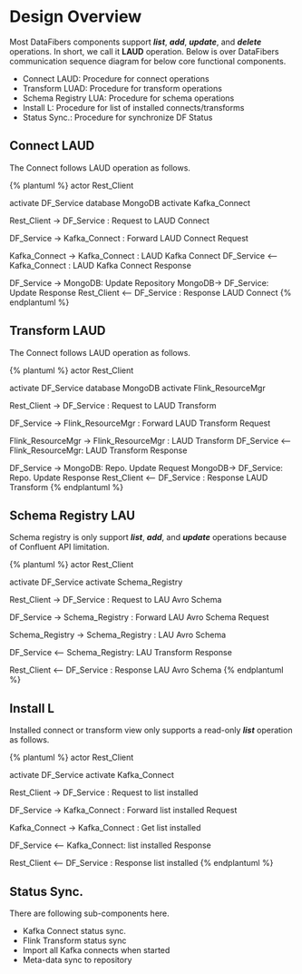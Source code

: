 # Design Overview
Most DataFibers components support ***list***, ***add***, ***update***, and ***delete*** operations. In short, we call it **LAUD** operation. Below is over DataFibers communication sequence diagram for below core functional components.

* Connect LAUD: Procedure for connect operations
* Transform LUAD: Procedure for transform operations
* Schema Registry LUA: Procedure for schema operations 
* Install L: Procedure for list of installed connects/transforms
* Status Sync.: Procedure for synchronize DF Status

## Connect LAUD
The Connect follows LAUD operation as follows.

{% plantuml %}
actor Rest_Client

activate DF_Service
database MongoDB
activate Kafka_Connect

Rest_Client -> DF_Service : Request to LAUD Connect

DF_Service -> Kafka_Connect : Forward LAUD Connect Request

Kafka_Connect -> Kafka_Connect : LAUD Kafka Connect
DF_Service <-- Kafka_Connect : LAUD Kafka Connect Response

DF_Service  -> MongoDB: Update Repository
MongoDB-> DF_Service: Update Response
Rest_Client <-- DF_Service : Response LAUD Connect
{% endplantuml %}

## Transform LAUD
The Connect follows LAUD operation as follows.

{% plantuml %}
actor Rest_Client

activate DF_Service
database MongoDB
activate Flink_ResourceMgr

Rest_Client -> DF_Service : Request to LAUD Transform

DF_Service -> Flink_ResourceMgr : Forward LAUD Transform Request

Flink_ResourceMgr -> Flink_ResourceMgr : LAUD Transform
DF_Service <-- Flink_ResourceMgr: LAUD Transform Response

DF_Service  -> MongoDB: Repo. Update Request
MongoDB-> DF_Service: Repo. Update Response
Rest_Client <-- DF_Service : Response LAUD Transform
{% endplantuml %}

## Schema Registry LAU
Schema registry is only support ***list***, ***add***, and ***update*** operations because of Confluent API limitation.

{% plantuml %}
actor Rest_Client

activate DF_Service
activate Schema_Registry

Rest_Client -> DF_Service : Request to LAU Avro Schema 

DF_Service -> Schema_Registry : Forward LAU Avro Schema Request

Schema_Registry -> Schema_Registry : LAU Avro Schema

DF_Service <-- Schema_Registry: LAU Transform Response

Rest_Client <-- DF_Service : Response LAU Avro Schema
{% endplantuml %}

## Install L
Installed connect or transform view only supports a read-only ***list*** operation as follows.

{% plantuml %}
actor Rest_Client

activate DF_Service
activate Kafka_Connect

Rest_Client -> DF_Service : Request to list installed 

DF_Service -> Kafka_Connect : Forward list installed  Request

Kafka_Connect -> Kafka_Connect : Get list installed 

DF_Service <-- Kafka_Connect: list installed Response

Rest_Client <-- DF_Service : Response list installed 
{% endplantuml %}

## Status Sync.
There are following sub-components here.
* Kafka Connect status sync.
* Flink Transform status sync
* Import all Kafka connects when started
* Meta-data sync to repository
